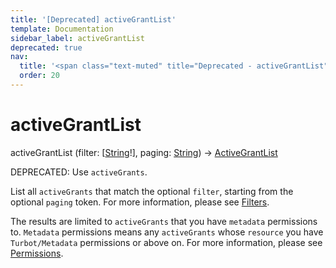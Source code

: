 ```yaml
---
title: '[Deprecated] activeGrantList'
template: Documentation
sidebar_label: activeGrantList
deprecated: true
nav:
  title: '<span class="text-muted" title="Deprecated - activeGrantList">&osol; <em>activeGrantList</em></span>'
  order: 20
---
```


# activeGrantList

<div className="pb-4 font-roboto-slab text-lg"><span className="font-bold">activeGrantList</span> <span style={{'fontWeight':400,'fontSize':'0.85em'}}>(filter: [<a href="/guardrails/docs/reference/graphql/scalar/String">String</a>!], paging: <a href="/guardrails/docs/reference/graphql/scalar/String">String</a>) &rarr; <a href="/guardrails/docs/reference/graphql/object/ActiveGrantList">ActiveGrantList</a></span>
</div>

<span class="deprecated-field"><span class="deprecated-title">DEPRECATED:</span> Use `activeGrants`.</span>

List all `activeGrants` that match the optional `filter`, starting from the optional `paging` token. For more information, please see [Filters](https://turbot.com/guardrails/docs/reference/filter).

The results are limited to `activeGrants` that you have `metadata` permissions to. `Metadata` permissions means any `activeGrants` whose `resource` you have `Turbot/Metadata` permissions or above on. For more information, please see [Permissions](https://turbot.com/guardrails/docs/concepts/iam/permissions).